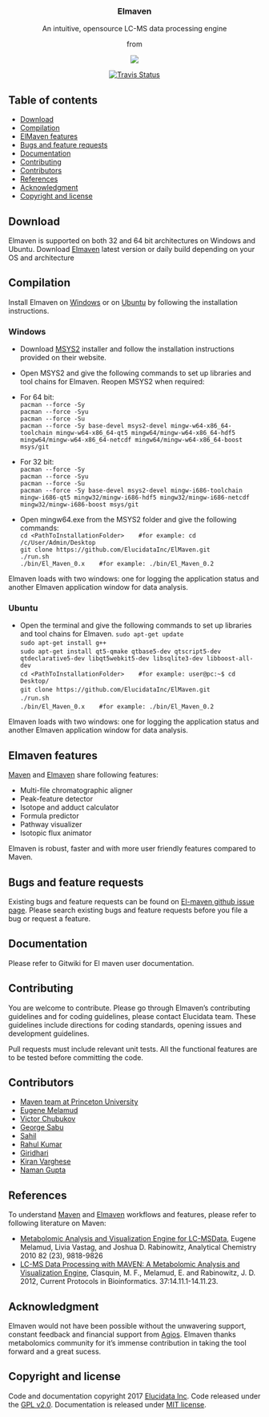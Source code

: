 <h3 align="center">Elmaven</h3>
<p align="center">An intuitive, opensource LC-MS data processing engine </p>
<p align="center">from </p>
<p align="center">
  <a href="http://www.elucidata.io"> 
	<img src="http://www.elucidata.io/static/images/logo.png">
  </a>

<p align="center">
  <a href="https://travis-ci.org/ElucidataInc/ElMaven"><img alt="Travis Status" 
  src="https://travis-ci.org/ElucidataInc/ElMaven.svg?branch=develop"></a> </p>

## Table of contents
- [Download](#download) 
- [Compilation](#compilation)
- [ElMaven features](#elmaven-features)
- [Bugs and feature requests](#bugs-and-feature-requests)
- [Documentation](#documentation)
- [Contributing](#contributing)
- [Contributors](#contributors)
- [References](#references)
- [Acknowledgment](#acknowledgment)
- [Copyright and license](#copyright-and-license)

## Download
Elmaven is supported on both 32 and 64 bit architectures on Windows and Ubuntu.
Download [Elmaven](https://elucidatainc.github.io/ElMaven/) latest version or daily build depending on your OS and architecture

## Compilation

Install Elmaven on [Windows](https://elucidatainc.github.io/ElMaven/main/2016/02/12/windows-installation.html) or on [Ubuntu](https://elucidatainc.github.io/ElMaven/main/2016/02/12/ubuntu-installation.html) by following the installation instructions.  

### Windows
- Download [MSYS2](http://www.msys2.org/) installer and follow the installation instructions provided on their website.
- Open MSYS2 and give the following commands to set up libraries and tool chains for Elmaven. Reopen MSYS2 when required:  
- For 64 bit:  
`pacman --force -Sy`  
`pacman --force -Syu`  
`pacman --force -Su`  
`pacman --force -Sy base-devel msys2-devel mingw-w64-x86_64-toolchain mingw-w64-x86_64-qt5 mingw64/mingw-w64-x86_64-hdf5 mingw64/mingw-w64-x86_64-netcdf mingw64/mingw-w64-x86_64-boost msys/git`  

- For 32 bit:  
`pacman --force -Sy`  
`pacman --force -Syu`  
`pacman --force -Su`  
`pacman --force -Sy base-devel msys2-devel mingw-i686-toolchain mingw-i686-qt5 mingw32/mingw-i686-hdf5 mingw32/mingw-i686-netcdf mingw32/mingw-i686-boost msys/git`  

- Open mingw64.exe from the MSYS2 folder and give the following commands:  
`cd <PathToInstallationFolder>    #for example: cd /c/User/Admin/Desktop`  
`git clone https://github.com/ElucidataInc/ElMaven.git`  
`./run.sh`  
`./bin/El_Maven_0.x    #for example: ./bin/El_Maven_0.2`  

Elmaven loads with two windows: one for logging the application status and another Elmaven application window for data analysis.  

### Ubuntu  
- Open the terminal and give the following commands to set up libraries and tool chains for Elmaven.
`sudo apt-get update`  
`sudo apt-get install g++`  
`sudo apt-get install qt5-qmake qtbase5-dev qtscript5-dev qtdeclarative5-dev libqt5webkit5-dev libsqlite3-dev libboost-all-dev`  
`cd <PathToInstallationFolder>    #for example: user@pc:~$ cd Desktop/`  
`git clone https://github.com/ElucidataInc/ElMaven.git`  
`./run.sh`  
`./bin/El_Maven_0.x    #for example: ./bin/El_Maven_0.2`

Elmaven loads with two windows: one for logging the application status and another Elmaven application window for data analysis.

## Elmaven features
[Maven](http://genomics-pubs.princeton.edu/mzroll/index.php) and [Elmaven](https://elucidatainc.github.io/ElMaven/)  share following features:
* Multi-file chromatographic aligner
* Peak-feature detector
* Isotope and adduct calculator
* Formula predictor
* Pathway visualizer
* Isotopic flux animator

Elmaven is robust, faster and with more user friendly features compared to Maven.

## Bugs and feature requests

Existing bugs and feature requests can be found on [El-maven github issue page](https://github.com/ElucidataInc/ElMaven/issues). Please search existing bugs and feature requests before you file a bug or request a feature.

## Documentation
Please refer to Gitwiki for El maven user documentation.

## Contributing
You are welcome to contribute. Please go through Elmaven’s contributing guidelines and for coding guidelines, please contact Elucidata team. These guidelines include directions for coding standards, opening issues and development guidelines.

Pull requests must include relevant unit tests. All the functional features are to be tested before committing the code.
## Contributors
*	[Maven team at Princeton University](http://genomics-pubs.princeton.edu/mzroll/index.php)
*	[Eugene Melamud](https://www.calicolabs.com/team-member/eugene-melamud/)
*	[Victor Chubukov](https://github.com/chubukov)
*	[George Sabu](https://github.com/GeorgeSabu)
*	[Sahil](https://github.com/sahil21)
*	[Rahul Kumar](https://github.com/rkdahmiwal)
*	[Giridhari](https://github.com/Giridhari013)
*	[Kiran Varghese](https://github.com/kiranvarghese2)
*	[Naman Gupta](https://github.com/naman)


## References
To understand [Maven](http://genomics-pubs.princeton.edu/mzroll/index.php) and [Elmaven](https://elucidatainc.github.io/ElMaven/) workflows and features, please refer to following literature on Maven:

* [Metabolomic Analysis and Visualization Engine for LC-MSData](http://pubs.acs.org/doi/abs/10.1021/ac1021166), Eugene Melamud, Livia Vastag, and Joshua D. Rabinowitz, Analytical Chemistry 2010 82 (23), 9818-9826
* [LC-MS Data Processing with MAVEN: A Metabolomic Analysis and Visualization Engine](http://onlinelibrary.wiley.com/doi/10.1002/0471250953.bi1411s37/abstract), Clasquin, M. F., Melamud, E. and Rabinowitz, J. D. 2012, Current Protocols in Bioinformatics. 37:14.11.1-14.11.23.
## Acknowledgment
Elmaven would not have been possible without the unwavering support, constant feedback and financial support from [Agios](http://www.agios.com/). Elmaven thanks metabolomics community for it’s immense contribution in taking the tool forward and a great sucess.

## Copyright and license
Code and documentation copyright  2017 [Elucidata  Inc](http://www.elucidata.io/). Code released under the [GPL v2.0](https://www.gnu.org/licenses/old-licenses/gpl-2.0.en.html). Documentation is released under [MIT license](https://opensource.org/licenses/MIT).

